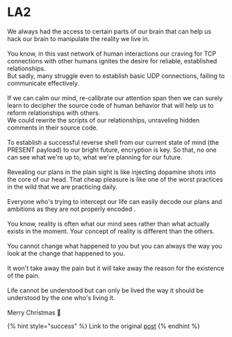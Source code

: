 # LA2

We always had the access to certain parts of our brain that can help us hack our brain to manipulate the reality we live in.\
\
You know, in this vast network of human interactions our craving for TCP connections with other humans ignites the desire for reliable, established relationships.\
But sadly, many struggle even to establish basic UDP connections, failing to communicate effectively.\
\
If we can calm our mind, re-calibrate our attention span then we can surely learn to decipher the source code of human behavior that will help us to reform relationships with others.\
We could rewrite the scripts of our relationships, unraveling hidden comments in their source code.\
\
To establish a successful reverse shell from our current state of mind (the PRESENT payload) to our bright future, encryption is key. So that, no one can see what we're up to, what we're planning for our future.\
\
Revealing our plans in the plain sight is like injecting dopamine shots into the core of our head. That cheap pleasure is like one of the worst practices in the wild that we are practicing daily.\
\
Everyone who's trying to intercept our life can easily decode our plans and ambitions as they are not properly encoded .\
\
You know, reality is often what our mind sees rather than what actually exists in the moment. Your concept of reality is different than the others.\
\
You cannot change what happened to you but you can always the way you look at the change that happened to you.\
\
It won't take away the pain but it will take away the reason for the existence of the pain.\
\
Life cannot be understood but can only be lived the way it should be understood by the one who's living it.\
\
Merry Christmas 🎄



{% hint style="success" %}
Link to the original [post](https://www.linkedin.com/posts/kashish-charaya-\_hack-tcp-udp-activity-7144944443941400577-QLEp)
{% endhint %}
